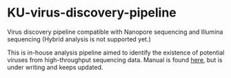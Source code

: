 # KU-virus-discovery-pipeline
Virus discovery pipeline compatible with Nanopore sequencing and Illumina sequencing (Hybrid analysis is not supported yet.)

This is in-house analysis pipeline aimed to identify the existence of potential viruses from high-throughput sequencing data. Manual is found [here](https://ku-virus-discovery-pipeline.readthedocs.io/), but is under writing and keeps updated.